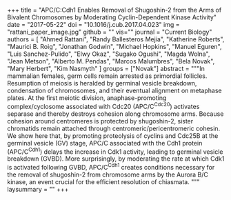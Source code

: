 +++
title = "APC/C:Cdh1 Enables Removal of Shugoshin-2 from the Arms of Bivalent Chromosomes by Moderating Cyclin-Dependent Kinase Activity"
date = "2017-05-22"
doi = "10.1016/j.cub.2017.04.023"
img = "rattani_paper_image.jpg"
github = ""
vis=""
journal = "Current Biology"
authors = [
  "Ahmed Rattani",
  "Randy Ballesteros Mejia",
  "Katherine Roberts",
  "Maurici B. Roig",
  "Jonathan Godwin",
  "Michael Hopkins",
  "Manuel Eguren",
  "Luis Sanchez-Pulido",
  "Elwy Okaz",
  "Sugako Ogushi",
  "Magda Wolna",
  "Jean Metson",
  "Alberto M. Pendas",
  "Marcos Malumbres",
  "Bela Novak",
  "Mary Herbert",
  "Kim Nasmyth"
]
groups = ["Novak"]
abstract = """In mammalian females, germ cells remain arrested as primordial follicles. Resumption of meiosis is heralded by germinal vesicle breakdown, condensation of chromosomes, and their eventual alignment on metaphase plates. At the first meiotic division, anaphase-promoting complex/cyclosome associated with Cdc20 (APC/C<sup>Cdc20</sup>) activates separase and thereby destroys cohesion along chromosome arms. Because cohesion around centromeres is protected by shugoshin-2, sister chromatids remain attached through centromeric/pericentromeric cohesin. We show here that, by promoting proteolysis of cyclins and Cdc25B at the germinal vesicle (GV) stage, APC/C associated with the Cdh1 protein (APC/C<sup>Cdh1</sup>) delays the increase in Cdk1 activity, leading to germinal vesicle breakdown (GVBD). More surprisingly, by moderating the rate at which Cdk1 is activated following GVBD, APC/C<sup>Cdh1</sup> creates conditions necessary for the removal of shugoshin-2 from chromosome arms by the Aurora B/C kinase, an event crucial for the efficient resolution of chiasmata.
"""
laysummary = ""
+++
